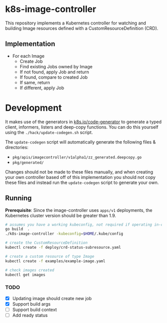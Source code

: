 # k8s-image-controller

This repository implements a Kubernetes controller for watching and building
Image resources defined with a CustomResourceDefinition (CRD).

## Implementation
- For each Image
  - Create Job
  - Find existing Jobs owned by Image
  - If not found, apply Job and return
  - If found, compare to created Job
  - If same, return
  - If different, apply Job

# Development
It makes use of the generators in [k8s.io/code-generator](https://github.com/kubernetes/code-generator)
to generate a typed client, informers, listers and deep-copy functions. You can
do this yourself using the `./hack/update-codegen.sh` script.

The `update-codegen` script will automatically generate the following files &
directories:

* `pkg/apis/imagecontroller/v1alpha1/zz_generated.deepcopy.go`
* `pkg/generated/`

Changes should not be made to these files manually, and when creating your own
controller based off of this implementation you should not copy these files and
instead run the `update-codegen` script to generate your own.

## Running

**Prerequisite**: Since the image-controller uses `apps/v1` deployments, the Kubernetes cluster version should be greater than 1.9.

```sh
# assumes you have a working kubeconfig, not required if operating in-cluster
go build  .
./k8s-image-controller -kubeconfig=$HOME/.kube/config

# create the CustomResourceDefinition
kubectl create -f deploy/crd-status-subresource.yaml

# create a custom resource of type Image
kubectl create -f examples/example-image.yaml

# check images created
kubectl get images
```

### TODO
- [x] Updating image should create new job
- [x] Support build args
- [ ] Support build context
- [ ] Add ready status

